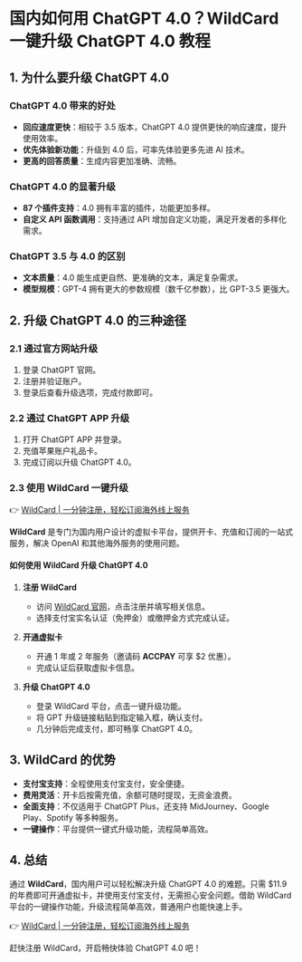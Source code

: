 # 国内如何用 ChatGPT 4.0？WildCard 一键升级 ChatGPT 4.0 教程

## 1. 为什么要升级 ChatGPT 4.0

### ChatGPT 4.0 带来的好处

- **回应速度更快**：相较于 3.5 版本，ChatGPT 4.0 提供更快的响应速度，提升使用效率。
- **优先体验新功能**：升级到 4.0 后，可率先体验更多先进 AI 技术。
- **更高的回答质量**：生成内容更加准确、流畅。

### ChatGPT 4.0 的显著升级

- **87 个插件支持**：4.0 拥有丰富的插件，功能更加多样。
- **自定义 API 函数调用**：支持通过 API 增加自定义功能，满足开发者的多样化需求。

### ChatGPT 3.5 与 4.0 的区别

- **文本质量**：4.0 能生成更自然、更准确的文本，满足复杂需求。
- **模型规模**：GPT-4 拥有更大的参数规模（数千亿参数），比 GPT-3.5 更强大。

## 2. 升级 ChatGPT 4.0 的三种途径

### 2.1 通过官方网站升级

1. 登录 ChatGPT 官网。
2. 注册并验证账户。
3. 登录后查看升级选项，完成付款即可。

### 2.2 通过 ChatGPT APP 升级

1. 打开 ChatGPT APP 并登录。
2. 充值苹果账户礼品卡。
3. 完成订阅以升级 ChatGPT 4.0。

### 2.3 使用 WildCard 一键升级

👉 [WildCard | 一分钟注册，轻松订阅海外线上服务](https://bit.ly/bewildcard)

**WildCard** 是专门为国内用户设计的虚拟卡平台，提供开卡、充值和订阅的一站式服务，解决 OpenAI 和其他海外服务的使用问题。

#### 如何使用 WildCard 升级 ChatGPT 4.0

1. **注册 WildCard**  
   - 访问 [WildCard 官网](https://bit.ly/bewildcard)，点击注册并填写相关信息。
   - 选择支付宝实名认证（免押金）或缴押金方式完成认证。

2. **开通虚拟卡**  
   - 开通 1 年或 2 年服务（邀请码 **ACCPAY** 可享 $2 优惠）。
   - 完成认证后获取虚拟卡信息。

3. **升级 ChatGPT 4.0**  
   - 登录 WildCard 平台，点击一键升级功能。
   - 将 GPT 升级链接粘贴到指定输入框，确认支付。
   - 几分钟后完成支付，即可畅享 ChatGPT 4.0。

## 3. WildCard 的优势

- **支付宝支持**：全程使用支付宝支付，安全便捷。
- **费用灵活**：开卡后按需充值，余额可随时提现，无资金浪费。
- **全面支持**：不仅适用于 ChatGPT Plus，还支持 MidJourney、Google Play、Spotify 等多种服务。
- **一键操作**：平台提供一键式升级功能，流程简单高效。

## 4. 总结

通过 **WildCard**，国内用户可以轻松解决升级 ChatGPT 4.0 的难题。只需 $11.9 的年费即可开通虚拟卡，并使用支付宝支付，无需担心安全问题。借助 WildCard 平台的一键操作功能，升级流程简单高效，普通用户也能快速上手。

👉 [WildCard | 一分钟注册，轻松订阅海外线上服务](https://bit.ly/bewildcard)

赶快注册 WildCard，开启畅快体验 ChatGPT 4.0 吧！
